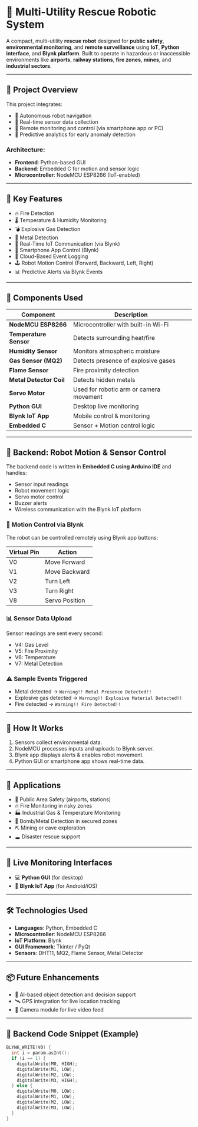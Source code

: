 # 🤖 Multi-Utility Rescue Robotic System

A compact, multi-utility **rescue robot** designed for **public safety**, **environmental monitoring**, and **remote surveillance** using **IoT**, **Python interface**, and **Blynk platform**. Built to operate in hazardous or inaccessible environments like **airports**, **railway stations**, **fire zones**, **mines**, and **industrial sectors**.

---

## 🌟 Project Overview

This project integrates:
- 🤖 Autonomous robot navigation
- 📡 Real-time sensor data collection
- 📲 Remote monitoring and control (via smartphone app or PC)
- 🧠 Predictive analytics for early anomaly detection

### Architecture:
- **Frontend**: Python-based GUI  
- **Backend**: Embedded C for motion and sensor logic  
- **Microcontroller**: NodeMCU ESP8266 (IoT-enabled)

---

## 🚀 Key Features

- 🔥 Fire Detection  
- 🌡️ Temperature & Humidity Monitoring  
- 💣 Explosive Gas Detection  
- 🧲 Metal Detection  
- 📶 Real-Time IoT Communication (via Blynk)  
- 📱 Smartphone App Control (Blynk)  
- 🧠 Cloud-Based Event Logging  
- 🕹️ Robot Motion Control (Forward, Backward, Left, Right)  
- 📊 Predictive Alerts via Blynk Events  

---

## 🔧 Components Used

| Component         | Description                                       |
|------------------|---------------------------------------------------|
| **NodeMCU ESP8266** | Microcontroller with built-in Wi-Fi             |
| **Temperature Sensor** | Detects surrounding heat/fire             |
| **Humidity Sensor**    | Monitors atmospheric moisture             |
| **Gas Sensor (MQ2)**   | Detects presence of explosive gases       |
| **Flame Sensor**       | Fire proximity detection                  |
| **Metal Detector Coil**| Detects hidden metals                     |
| **Servo Motor**        | Used for robotic arm or camera movement   |
| **Python GUI**         | Desktop live monitoring                   |
| **Blynk IoT App**      | Mobile control & monitoring               |
| **Embedded C**         | Sensor + Motion control logic             |

---

## 🔧 Backend: Robot Motion & Sensor Control

The backend code is written in **Embedded C using Arduino IDE** and handles:

- Sensor input readings
- Robot movement logic
- Servo motor control
- Buzzer alerts
- Wireless communication with the Blynk IoT platform

### 🔌 Motion Control via Blynk

The robot can be controlled remotely using Blynk app buttons:

| Virtual Pin | Action          |
|-------------|------------------|
| V0          | Move Forward     |
| V1          | Move Backward    |
| V2          | Turn Left        |
| V3          | Turn Right       |
| V8          | Servo Position   |

### 📊 Sensor Data Upload

Sensor readings are sent every second:
- V4: Gas Level  
- V5: Fire Proximity  
- V6: Temperature  
- V7: Metal Detection  

### ⚠️ Sample Events Triggered

- Metal detected → `Warning!! Metal Presence Detected!!`
- Explosive gas detected → `Warning!! Explosive Material Detected!!`
- Fire detected → `Warning!! Fire Detected!!`

---

## 📡 How It Works

1. Sensors collect environmental data.
2. NodeMCU processes inputs and uploads to Blynk server.
3. Blynk app displays alerts & enables robot movement.
4. Python GUI or smartphone app shows real-time data.

---

## 🧠 Applications

- 🚨 Public Area Safety (airports, stations)  
- 🔥 Fire Monitoring in risky zones  
- 🏭 Industrial Gas & Temperature Monitoring  
- 🛑 Bomb/Metal Detection in secured zones  
- ⛏️ Mining or cave exploration  
- 🕳️ Disaster rescue support  

---

## 📲 Live Monitoring Interfaces

- 💻 **Python GUI** (for desktop)
- 📱 **Blynk IoT App** (for Android/iOS)

---

## 🛠️ Technologies Used

- **Languages**: Python, Embedded C  
- **Microcontroller**: NodeMCU ESP8266  
- **IoT Platform**: Blynk  
- **GUI Framework**: Tkinter / PyQt  
- **Sensors**: DHT11, MQ2, Flame Sensor, Metal Detector  

---

## 📦 Future Enhancements

- 🎯 AI-based object detection and decision support  
- 🛰️ GPS integration for live location tracking  
- 🎥 Camera module for live video feed  

---

## 📁 Backend Code Snippet (Example)

```cpp
BLYNK_WRITE(V0) {
  int i = param.asInt();
  if (i == 1) {
    digitalWrite(M0, HIGH);
    digitalWrite(M1, LOW);
    digitalWrite(M2, LOW);
    digitalWrite(M3, HIGH);
  } else {
    digitalWrite(M0, LOW);
    digitalWrite(M1, LOW);
    digitalWrite(M2, LOW);
    digitalWrite(M3, LOW);
  }
}






